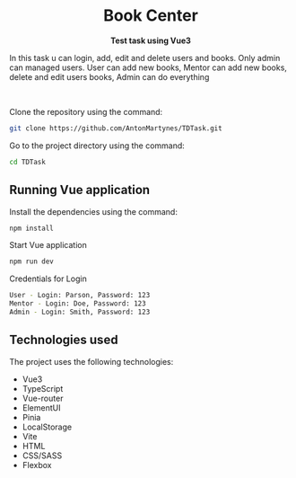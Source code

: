 
<!-- Title -->
<h1 align="center">
   Book Center
</h1>

<!-- Header -->

<p align="center">
  <b>Test task using Vue3</b>
  <br />
</p>

<p align="center">
  <p>In this task u can login, add, edit and delete users and books. Only admin can managed users. User can add new books, Mentor can add new books, delete and edit users books, Admin can do everything</p>
  <br />
</p>

<!-- Body -->

Clone the repository using the command:
```sh
git clone https://github.com/AntonMartynes/TDTask.git
```

Go to the project directory using the command:
```sh
cd TDTask
```
## Running  Vue application

Install the dependencies using the command: 
```sh
npm install
```
Start Vue application
```sh
npm run dev
```
Credentials for Login
```sh
User - Login: Parson, Password: 123
Mentor - Login: Doe, Password: 123
Admin - Login: Smith, Password: 123
```
## Technologies used
The project uses the following technologies:
 - Vue3
 - TypeScript
 - Vue-router
 - ElementUI
 - Pinia
 - LocalStorage
 - Vite
 - HTML
 - CSS/SASS
 - Flexbox
